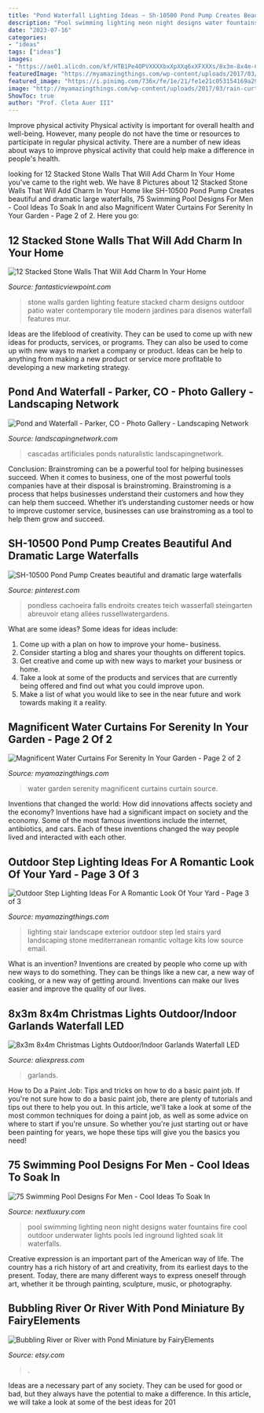 ```yaml
---
title: "Pond Waterfall Lighting Ideas ~ Sh-10500 Pond Pump Creates Beautiful And Dramatic Large Waterfalls"
description: "Pool swimming lighting neon night designs water fountains fire cool outdoor underwater lights pools led inground lighted soak lit waterfalls"
date: "2023-07-16"
categories:
- "ideas"
tags: ["ideas"]
images:
- "https://ae01.alicdn.com/kf/HTB1Pe4OPVXXXXbxXpXXq6xXFXXXs/8x3m-8x4m-Christmas-Lights-Outdoor-Indoor-Garlands-Waterfall-LED-Curtain-Lights-LED-STRING-Fairy-Lights-Wedding.jpg"
featuredImage: "https://myamazingthings.com/wp-content/uploads/2017/03/mediterranean-landscape.jpg"
featured_image: "https://i.pinimg.com/736x/fe/1e/21/fe1e21c053154169a2919c2e30bac982.jpg"
image: "http://myamazingthings.com/wp-content/uploads/2017/03/rain-curtain.jpg"
ShowToc: true
author: "Prof. Cleta Auer III"
---
```



Improve physical activity
Physical activity is important for overall health and well-being. However, many people do not have the time or resources to participate in regular physical activity. There are a number of new ideas about ways to improve physical activity that could help make a difference in people's health.

	

		
looking for 12 Stacked Stone Walls That Will Add Charm In Your Home you've came to the right web. We have 8 Pictures about 12 Stacked Stone Walls That Will Add Charm In Your Home like SH-10500 Pond Pump Creates beautiful and dramatic large waterfalls, 75 Swimming Pool Designs For Men - Cool Ideas To Soak In and also Magnificent Water Curtains For Serenity In Your Garden - Page 2 of 2. Here you go:
		
    
## 12 Stacked Stone Walls That Will Add Charm In Your Home

<img loading=lazy src="http://www.fantasticviewpoint.com/wp-content/uploads/2016/11/garden-lighting-idea-634x896.jpg" onerror="this.onerror=null;this.src='https://tse1.mm.bing.net/th?id=OIP.ozsWtvp3Lj645khonbwiXgHaKd&amp;pid=15.1';" alt="12 Stacked Stone Walls That Will Add Charm In Your Home">

_Source: fantasticviewpoint.com_

>stone walls garden lighting feature stacked charm designs outdoor patio water contemporary tile modern jardines para disenos waterfall features mur. 

	

Ideas are the lifeblood of creativity. They can be used to come up with new ideas for products, services, or programs. They can also be used to come up with new ways to market a company or product. Ideas can be help to anything from making a new product or service more profitable to developing a new marketing strategy.

    
## Pond And Waterfall - Parker, CO - Photo Gallery - Landscaping Network

<img loading=lazy src="https://images.landscapingnetwork.com/pictures/images/800x642Max/pond-and-waterfall_10/naturalistic-rock-waterfall-lighting-american-design-landscape_9964.jpg" onerror="this.onerror=null;this.src='https://tse4.mm.bing.net/th?id=OIP.aIpgqbqGCN-jf4V17xM76gHaE7&amp;pid=15.1';" alt="Pond and Waterfall - Parker, CO - Photo Gallery - Landscaping Network">

_Source: landscapingnetwork.com_

>cascadas artificiales ponds naturalistic landscapingnetwork. 

	

Conclusion: Brainstroming can be a powerful tool for helping businesses succeed.
When it comes to business, one of the most powerful tools companies have at their disposal is brainstroming. Brainstroming is a process that helps businesses understand their customers and how they can help them succeed. Whether it’s understanding customer needs or how to improve customer service, businesses can use brainstroming as a tool to help them grow and succeed.

    
## SH-10500 Pond Pump Creates Beautiful And Dramatic Large Waterfalls

<img loading=lazy src="https://i.pinimg.com/736x/fe/1e/21/fe1e21c053154169a2919c2e30bac982.jpg" onerror="this.onerror=null;this.src='https://tse4.mm.bing.net/th?id=OIP.SYBq-I6Mxrd5ZzfDvJ9psgHaJ3&amp;pid=15.1';" alt="SH-10500 Pond Pump Creates beautiful and dramatic large waterfalls">

_Source: pinterest.com_

>pondless cachoeira falls endroits creates teich wasserfall steingarten abreuvoir etang allées russellwatergardens. 

	

What are some ideas?
Some ideas for ideas include:
1. Come up with a plan on how to improve your home- business. 
2. Consider starting a blog and shares your thoughts on different topics. 
3. Get creative and come up with new ways to market your business or home. 
4. Take a look at some of the products and services that are currently being offered and find out what you could improve upon. 
5. Make a list of what you would like to see in the near future and work towards making it a reality. 

    
## Magnificent Water Curtains For Serenity In Your Garden - Page 2 Of 2

<img loading=lazy src="http://myamazingthings.com/wp-content/uploads/2017/03/rain-curtain.jpg" onerror="this.onerror=null;this.src='https://tse1.mm.bing.net/th?id=OIP.dbi6Y73BRZiMxBhypahlxQHaJ4&amp;pid=15.1';" alt="Magnificent Water Curtains For Serenity In Your Garden - Page 2 of 2">

_Source: myamazingthings.com_

>water garden serenity magnificent curtains curtain source. 

	

Inventions that changed the world: How did innovations affects society and the economy?
Inventions have had a significant impact on society and the economy. Some of the most famous inventions include the internet, antibiotics, and cars. Each of these inventions changed the way people lived and interacted with each other.

    
## Outdoor Step Lighting Ideas For A Romantic Look Of Your Yard - Page 3 Of 3

<img loading=lazy src="https://myamazingthings.com/wp-content/uploads/2017/03/mediterranean-landscape.jpg" onerror="this.onerror=null;this.src='https://tse3.mm.bing.net/th?id=OIP.jm899ICtGZfzGAhm4Gx7TgHaJ3&amp;pid=15.1';" alt="Outdoor Step Lighting Ideas For A Romantic Look Of Your Yard - Page 3 of 3">

_Source: myamazingthings.com_

>lighting stair landscape exterior outdoor step led stairs yard landscaping stone mediterranean romantic voltage kits low source email. 

	

What is an invention?
Inventions are created by people who come up with new ways to do something. They can be things like a new car, a new way of cooking, or a new way of getting around. Inventions can make our lives easier and improve the quality of our lives.

    
## 8x3m 8x4m Christmas Lights Outdoor/Indoor Garlands Waterfall LED

<img loading=lazy src="https://ae01.alicdn.com/kf/HTB1Pe4OPVXXXXbxXpXXq6xXFXXXs/8x3m-8x4m-Christmas-Lights-Outdoor-Indoor-Garlands-Waterfall-LED-Curtain-Lights-LED-STRING-Fairy-Lights-Wedding.jpg" onerror="this.onerror=null;this.src='https://tse3.mm.bing.net/th?id=OIP.HSSNlcfRGRx_x9dp49KqKgHaHa&amp;pid=15.1';" alt="8x3m 8x4m Christmas Lights Outdoor/Indoor Garlands Waterfall LED">

_Source: aliexpress.com_

>garlands. 

	

How to Do a Paint Job: Tips and tricks on how to do a basic paint job.
If you're not sure how to do a basic paint job, there are plenty of tutorials and tips out there to help you out. In this article, we'll take a look at some of the most common techniques for doing a paint job, as well as some advice on where to start if you're unsure. So whether you're just starting out or have been painting for years, we hope these tips will give you the basics you need!

    
## 75 Swimming Pool Designs For Men - Cool Ideas To Soak In

<img loading=lazy src="http://nextluxury.com/wp-content/uploads/home-swimming-pool-at-night-with-water-fountains-and-neon-lighting.jpg" onerror="this.onerror=null;this.src='https://tse2.mm.bing.net/th?id=OIP.6L7XkumfWUE2uhJbh-vLTwHaE9&amp;pid=15.1';" alt="75 Swimming Pool Designs For Men - Cool Ideas To Soak In">

_Source: nextluxury.com_

>pool swimming lighting neon night designs water fountains fire cool outdoor underwater lights pools led inground lighted soak lit waterfalls. 

	

Creative expression is an important part of the American way of life. The country has a rich history of art and creativity, from its earliest days to the present. Today, there are many different ways to express oneself through art, whether it be through painting, sculpture, music, or photography.

    
## Bubbling River Or River With Pond Miniature By FairyElements

<img loading=lazy src="https://img1.etsystatic.com/105/0/8433622/il_570xN.987768089_t2my.jpg" onerror="this.onerror=null;this.src='https://tse2.mm.bing.net/th?id=OIP.qUag2_xrT8y8HobTQBacRgHaJ4&amp;pid=15.1';" alt="Bubbling River or River with Pond Miniature by FairyElements">

_Source: etsy.com_

>. 

	

Ideas are a necessary part of any society. They can be used for good or bad, but they always have the potential to make a difference. In this article, we will take a look at some of the best ideas for 201
